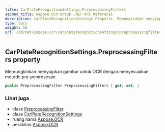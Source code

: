 ```yaml
---
title: CarPlateRecognitionSettings.PreprocessingFilters
second_title: Aspose.OCR untuk .NET API Referensi
description: CarPlateRecognitionSettings Properti. Memungkinkan menyiapkan gambar untuk OCR dengan menyesuaikan metode prapemrosesan.
type: docs
weight: 50
url: /id/net/aspose.ocr/carplaterecognitionsettings/preprocessingfilters/
---
```

## CarPlateRecognitionSettings.PreprocessingFilters property

Memungkinkan menyiapkan gambar untuk OCR dengan menyesuaikan metode pra-pemrosesan.

```csharp
public PreprocessingFilter PreprocessingFilters { get; set; }
```

### Lihat juga

* class [PreprocessingFilter](../../../aspose.ocr.models.preprocessingfilters/preprocessingfilter/)
* class [CarPlateRecognitionSettings](../)
* ruang nama [Aspose.OCR](../../carplaterecognitionsettings/)
* perakitan [Aspose.OCR](../../../)



